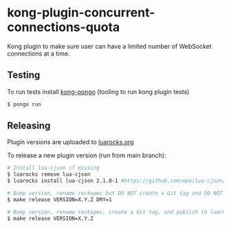 # kong-plugin-concurrent-connections-quota

Kong plugin to make sure user can have a limited number of WebSocket connections at a time.

## Testing

To run tests install
[kong-pongo](https://github.com/Kong/kong-pongo#installation)
(tooling to run kong plugin tests)

```sh
$ pongo run
```

## Releasing
Plugin versions are uploaded to
[luarocks.org](https://luarocks.org/modules/figment/kong-plugin-concurrent-connections-quota)

To release a new plugin version (run from main branch):
```sh
# Install lua-cjson if missing
$ luarocks remove lua-cjson
$ luarocks install lua-cjson 2.1.0-1 #https://github.com/mpx/lua-cjson/issues/56#issuecomment-394764240

# Bump version, rename rockspec but DO NOT create a Git tag and DO NOT publish to github and luarocks.org
$ make release VERSION=X.Y.Z DRY=1

# Bump version, rename rockspec, create a Git tag, and publish to luarocks.org
$ make release VERSION=X.Y.Z
```
